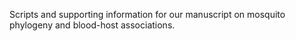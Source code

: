 Scripts and supporting information for our manuscript on mosquito phylogeny and blood-host associations.

